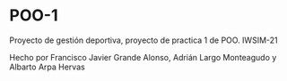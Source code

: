 # POO-1

Proyecto de gestión deportiva, proyecto de practica 1 de POO. IWSIM-21

Hecho por Francisco Javier Grande Alonso, Adrián Largo Monteagudo y Albarto Arpa Hervas
